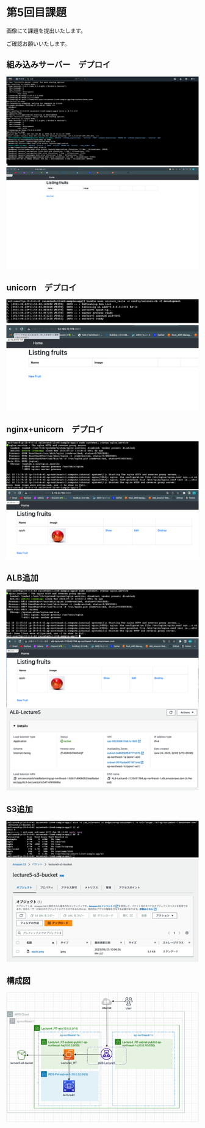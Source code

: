 # 第5回目課題

画像にて課題を提出いたします。

ご確認お願いいたします。

## 組み込みサーバー　デプロイ

 ![Builtin_command](./Builtin_command.png)
 ![Builtin](./Builtin.png)


## unicorn　デプロイ

 ![unicorn_command](./unicorn_command.png)
 ![unicorn](./unicorn.png)


## nginx+unicorn　デプロイ

 ![ReRe_nginx_unicorn_command](./ReRe_nginx_unicorn_command.png)
 ![ReRe_nginx_unicorn](./ReRe_nginx_unicorn.png)


## ALB追加

 ![ReRe_ALB_command](./ReRe_ALB_command.png)
 ![ReReRe_ALB](./ReReRe_ALB.png)
 ![ALB_set](./ALB_set.png)


## S3追加

 ![s3_command](./s3_command.png)
 ![s3_bucket](./s3_bucket.png)


## 構成図   

 ![Diagram](./Diagram.png)